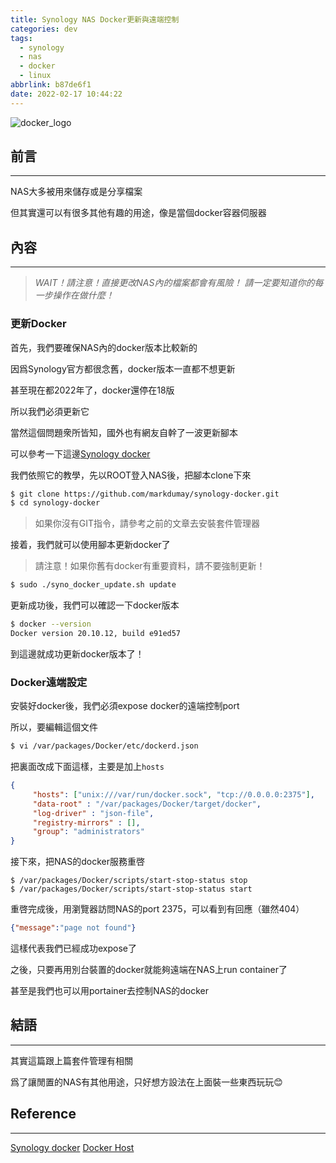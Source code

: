 ```yaml
---
title: Synology NAS Docker更新與遠端控制
categories: dev
tags:
  - synology
  - nas
  - docker
  - linux
abbrlink: b87de6f1
date: 2022-02-17 10:44:22
---
```


![docker_logo](https://d1.awsstatic.com/acs/characters/Logos/Docker-Logo_Horizontel_279x131.b8a5c41e56b77706656d61080f6a0217a3ba356d.png)


## 前言
----------

NAS大多被用來儲存或是分享檔案

但其實還可以有很多其他有趣的用途，像是當個docker容器伺服器

<!--more-->

## 內容
----------

> _WAIT！請注意！直接更改NAS內的檔案都會有風險！_
> _請一定要知道你的每一步操作在做什麼！_


### 更新Docker

首先，我們要確保NAS內的docker版本比較新的

因爲Synology官方都很念舊，docker版本一直都不想更新

甚至現在都2022年了，docker還停在18版

所以我們必須更新它

當然這個問題衆所皆知，國外也有網友自幹了一波更新腳本

可以參考一下這邊[Synology docker](https://github.com/markdumay/synology-docker)

我們依照它的教學，先以ROOT登入NAS後，把腳本clone下來

```bash
$ git clone https://github.com/markdumay/synology-docker.git
$ cd synology-docker
```

> 如果你沒有GIT指令，請參考之前的文章去安裝套件管理器

接着，我們就可以使用腳本更新docker了

> 請注意！如果你舊有docker有重要資料，請不要強制更新！

```bash
$ sudo ./syno_docker_update.sh update
```

更新成功後，我們可以確認一下docker版本

```bash
$ docker --version
Docker version 20.10.12, build e91ed57
```

到這邊就成功更新docker版本了！

### Docker遠端設定

安裝好docker後，我們必須expose docker的遠端控制port

所以，要編輯這個文件

```bash
$ vi /var/packages/Docker/etc/dockerd.json
```

把裏面改成下面這樣，主要是加上`hosts`

```json
{
     "hosts": ["unix:///var/run/docker.sock", "tcp://0.0.0.0:2375"],
     "data-root" : "/var/packages/Docker/target/docker",
     "log-driver" : "json-file",
     "registry-mirrors" : [],
     "group": "administrators"
}
```

接下來，把NAS的docker服務重啓

```
$ /var/packages/Docker/scripts/start-stop-status stop
$ /var/packages/Docker/scripts/start-stop-status start
```

重啓完成後，用瀏覽器訪問NAS的port 2375，可以看到有回應（雖然404）

```json
{"message":"page not found"}
```

這樣代表我們已經成功expose了

之後，只要再用別台裝置的docker就能夠遠端在NAS上run container了

甚至是我們也可以用portainer去控制NAS的docker

## 結語
----------

其實這篇跟上篇套件管理有相關

爲了讓閒置的NAS有其他用途，只好想方設法在上面裝一些東西玩玩😊


## Reference
----------

[Synology docker](https://github.com/markdumay/synology-docker)
[Docker Host](https://blog.asper.one/2018/01/docker-docker-host-synology-ubuntu.html)